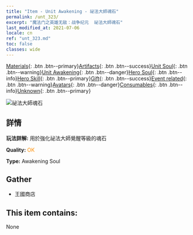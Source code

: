```yaml
---
title: "Item - Unit Awakening - 祕法大師魂石"
permalink: /unt_323/
excerpt: "魔法门之英雄无敌：战争纪元  祕法大師魂石"
last_modified_at: 2021-07-06
locale: cn
ref: "unt_323.md"
toc: false
classes: wide
---
```

 [Materials](/ItemsCN/){: .btn .btn--primary}[Artifacts](/ItemsCN/Artifacts/){: .btn .btn--success}[Unit Soul](/ItemsCN/UnitSoul/){: .btn .btn--warning}[Unit Awakening](/ItemsCN/UnitAwakening/){: .btn .btn--danger}[Hero Soul](/ItemsCN/HeroSoul/){: .btn .btn--info}[Hero Skill](/ItemsCN/HeroSkill/){: .btn .btn--primary}[Gift](/ItemsCN/Gift/){: .btn .btn--success}[Event related](/ItemsCN/Events/){: .btn .btn--warning}[Avatars](/ItemsCN/Avatars/){: .btn .btn--danger}[Consumables](/ItemsCN/Consumables/){: .btn .btn--info}[Unknown](/ItemsCN/Unknown/){: .btn .btn--primary}

 ![祕法大師魂石](/images/u/tia_dafashi.jpg)

## 詳情
 **玩法詳解:** 用於強化祕法大師覺醒等級的魂石

 **Quality:** <span style="color: #FF8C00">OK</span>

 **Type:** Awakening Soul

## Gather

*    王國商店 

## This item contains:

  None

